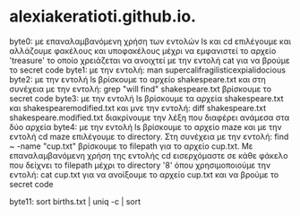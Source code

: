 # alexiakeratioti.github.io.
byte0: με επαναλαμβανόμενη χρήση των εντολών ls και cd επιλέγουμε και αλλάζουμε φακέλους και υποφακέλους μέχρι να εμφανιστεί το αρχείο 'treasure' το οποίο χρειάζεται να ανοιχτεί με την εντολή cat για να βρούμε το secret code
byte1: με την εντολή: man supercalifragilisticexpialidocious
byte2: με την εντολή ls βρίσκουμε το αρχείο shakespeare.txt και στη συνέχεια με την εντολή: grep "will find" shakespeare.txt βρίσκουμε το secret code
byte3: με την εντολή ls βρίσκουμε τα αρχεία shakespeare.txt και shakespearemodified.txt και μνε την εντολή: diff shakespeare.txt shakespeare.modified.txt διακρίνουμε την λέξη που διαφέρει ανάμεσα στα δύο αρχεία 
byte4: με την εντολή ls βρίσκουμε το αρχείο maze και με την εντολή cd maze επιλέγουμε το directory. Στη συνέχεια με την εντολή: find ~ -name "cup.txt" βρίσκουμε το filepath για το αρχείο cup.txt. Με επαναλαμβανόμενη χρήση της εντολής cd εισερχόμαστε σε κάθε φάκελο που δείχνει το filepath μέχρι το directory '8' όπου χρησιμοποιούμε την εντολή: cat cup.txt για να ανοίξουμε το αρχείο cup.txt και να βρούμε το secret code 





byte11: sort births.txt | uniq -c | sort
